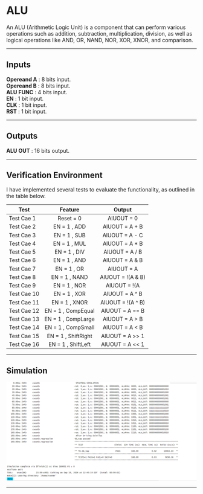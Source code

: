 # ALU
An ALU (Arithmetic Logic Unit) is a component that can perform various operations such as addition, subtraction, multiplication, division, as well as logical operations like AND, OR, NAND, NOR, XOR, XNOR, and comparison.



---
## Inputs  
**Opereand A** : 8 bits input.<br>
**Opereand B** : 8 bits input.<br>
**ALU FUNC** : 4 bits input.<br>
**EN** : 1 bit input.<br>
**CLK** : 1 bit input.<br>
**RST** : 1 bit input.<br>

---
## Outputs  
**ALU OUT** : 16 bits output.<br>

---
## Verification Environment
I have implemented several tests to evaluate the functionality, as outlined in the table below.




| Test       | Feature             | Output             |
|------------|:-------------------:|:------------------:|
| Test Cae 1 |  Reset = 0          | AlUOUT = 0         |
| Test Cae 2 |  EN = 1 , ADD       | AlUOUT = A + B     |
| Test Cae 3 |  EN = 1 , SUB       | AlUOUT = A - C     |
| Test Cae 4 |  EN = 1 , MUL       | AlUOUT = A * B     |
| Test Cae 5 |  EN = 1 , DIV       | AlUOUT = A / B     |
| Test Cae 6 |  EN = 1 , AND       | AlUOUT = A & B     |
| Test Cae 7 |  EN = 1 , OR        | AlUOUT = A | B     |
| Test Cae 8 |  EN = 1 , NAND      | AlUOUT = !(A & B)  |
| Test Cae 9 |  EN = 1 , NOR       | AlUOUT = !(A | B)  |
| Test Cae 10|  EN = 1 , XOR       | AlUOUT = A ^ B     |
| Test Cae 11|  EN = 1 , XNOR      | AlUOUT = !(A ^ B)  |
| Test Cae 12|  EN = 1 , CompEqual | AlUOUT = A == B    |
| Test Cae 13|  EN = 1 , CompLarge | AlUOUT = A > B     |
| Test Cae 14|  EN = 1 , CompSmall | AlUOUT = A < B     |
| Test Cae 15|  EN = 1 , ShiftRight| AlUOUT = A >> 1    |
| Test Cae 16|  EN = 1 , ShiftLeft | AlUOUT = A << 1    |

---

## Simulation

![Alt text](./Images/Results.PNG)

----